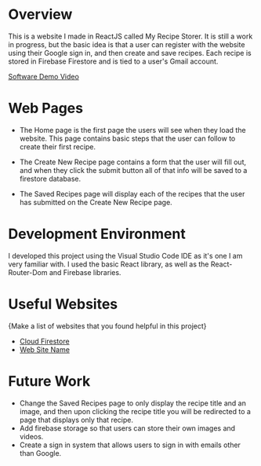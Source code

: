 # Overview

This is a website I made in ReactJS called My Recipe Storer. It is still a work in progress, but the basic
idea is that a user can register with the website using their Google sign in, and then create and save recipes.
Each recipe is stored in Firebase Firestore and is tied to a user's Gmail account. 

[Software Demo Video](http://youtube.link.goes.here)

# Web Pages

* The Home page is the first page the users will see when they load the website. This page contains basic steps
that the user can follow to create their first recipe.

* The Create New Recipe page contains a form that the user will fill out, and when they click the submit button all of that info will be saved to a firestore database.

* The Saved Recipes page will display each of the recipes that the user has submitted on the Create New Recipe page. 

# Development Environment

I developed this project using the Visual Studio Code IDE as it's one I am very familiar with. I used the basic
React library, as well as the React-Router-Dom and Firebase libraries. 

# Useful Websites

{Make a list of websites that you found helpful in this project}
* [Cloud Firestore](https://firebase.google.com/docs/firestore)
* [Web Site Name](http://url.link.goes.here)

# Future Work


* Change the Saved Recipes page to only display the recipe title and an image, and then upon
clicking the recipe title you will be redirected to a page that displays only that recipe.
* Add firebase storage so that users can store their own images and videos.
* Create a sign in system that allows users to sign in with emails other than Google. 